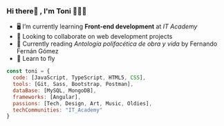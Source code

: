 ### Hi there👋 , I'm Toni 👨🏻‍💻 

- 🖥 I’m currently learning <b>Front-end development</b> at <em>IT Academy</em>
- 💭 Looking to collaborate on web development projects
- 📖 Currently reading <em>Antología polifacética de obra y vida</em> by Fernando Fernán Gómez
- 🚀 Learn to fly 

```javascript
const toni = {
  code: [JavaScript, TypeScript, HTML5, CSS],
  tools: [Git, Sass, Bootstrap, Postman],
  dataBase: [MySQL, MongoDB],
  frameworks: [Angular],
  passions: [Tech, Design, Art, Music, Oldies],
  techCommunities: "IT_Academy"
}
```

<!--
**tonimjdev/tonimjdev** is a ✨ _special_ ✨ repository because its `README.md` (this file) appears on your GitHub profile.

Here are some ideas to get you started:

- 🔭 I’m currently working on ...
- 🌱 I’m currently learning ...
- 👯 I’m looking to collaborate on ...
- 🤔 I’m looking for help with ...
- 💬 Ask me about ...
- 📫 How to reach me: ...
- 😄 Pronouns: ...
- ⚡ Fun fact: ...
-->
